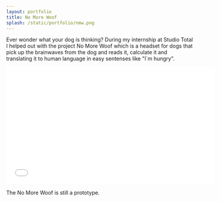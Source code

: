 ```yaml
---
layout: portfolio
title: No More Woof
splash: /static/portfolio/nmw.png
---
```


Ever wonder what your dog is thinking? During my internship at Studio Total I helped out with the project No More Woof which is a headset for dogs that pick up the brainwaves from the dog and reads it, calculate it and translating it to human language in easy sentenses like "I´m hungry". 


<iframe width="560" height="315" src="//www.youtube.com/embed/CweAeshjObA" frameborder="0" allowfullscreen></iframe>


The No More Woof is still a prototype.
